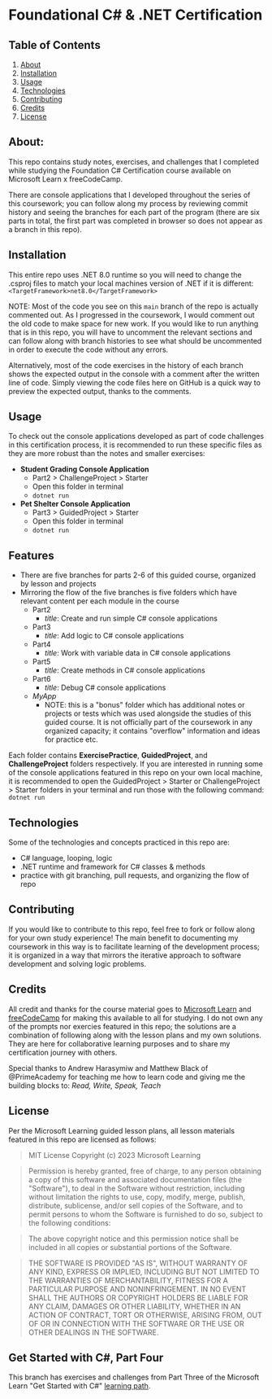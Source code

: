 # Foundational C# & .NET Certification

## Table of Contents
1. [About](#about)
2. [Installation](#installation)
3. [Usage](#usage)
4. [Technologies](#technologies)
5. [Contributing](#contributing)
6. [Credits](#credits)
7. [License](#license)

## About:
This repo contains study notes, exercises, and challenges that I completed while studying the Foundation C# Certification course available on Microsoft Learn x freeCodeCamp. 

There are console applications that I developed throughout the series of this coursework; you can follow along my process by reviewing commit history and seeing the branches for each part of the program (there are six parts in total, the first part was completed in browser so does not appear as a branch in this repo).

## Installation
This entire repo uses .NET 8.0 runtime so you will need to change the .csproj files to match your local machines version of .NET if it is different:
    `<TargetFramework>net8.0</TargetFramework>`

NOTE: Most of the code you see on this `main` branch of the repo is actually commented out. As I progressed in the coursework, I would comment out the old code to make space for new work. If you would like to run anything that is in this repo, you will have to uncomment the relevant sections and can follow along with branch histories to see what should be uncommented in order to execute the code without any errors. 

Alternatively, most of the code exercises in the history of each branch shows the expected output in the console with a comment after the written line of code. Simply viewing the code files here on GitHub is a quick way to preview the expected output, thanks to the comments.

## Usage
To check out the console applications developed as part of code challenges in this certification process, it is recommended to run these specific files as they are more robust than the notes and smaller exercises: 

- **Student Grading Console Application** 
  - Part2 > ChallengeProject > Starter
  - Open this folder in terminal
  - `dotnet run`
- **Pet Shelter Console Application**
  - Part3 > GuidedProject > Starter 
  - Open this folder in terminal
  - `dotnet run`

## Features
- There are five branches for parts 2-6 of this guided course, organized by lesson and projects
- Mirroring the flow of the five branches is five folders which have relevant content per each module in the course
  - Part2 
    - *title*: Create and run simple C# console applications
  - Part3
    - *title*: Add logic to C# console applications
  - Part4
    - *title*: Work with variable data in C# console applications
  - Part5
    - *title*: Create methods in C# console applications
  - Part6
    - *title*: Debug C# console applications
  - *MyApp* 
    - NOTE: this is a "bonus" folder which has additional notes or projects or tests which was used alongside the studies of this guided course. It is not officially part of the coursework in any organized capacity; it contains "overflow" information and ideas for practice etc. 

Each folder contains **ExercisePractice**, **GuidedProject**, and **ChallengeProject** folders respectively. If you are interested in running some of the console applications featured in this repo on your own local machine, it is recommended to open the GuidedProject > Starter or ChallengeProject > Starter folders in your terminal and run those with the following command: `dotnet run`

## Technologies
Some of the technologies and concepts practiced in this repo are:
- C# language, looping, logic
- .NET runtime and framework for C# classes & methods
- practice with git branching, pull requests, and organizing the flow of repo 

## Contributing
If you would like to contribute to this repo, feel free to fork or follow along for your own study experience! The main benefit to documenting my coursework in this way is to facilitate learning of the development process; it is organized in a way that mirrors the iterative approach to software development and solving logic problems.

## Credits
All credit and thanks for the course material goes to [Microsoft Learn](https://learn.microsoft.com/en-us/training/paths/get-started-c-sharp-part-1/) and [freeCodeCamp](https://www.freecodecamp.org/learn/foundational-c-sharp-with-microsoft/) for making this available to all for studying. I do not own any of the prompts nor exercies featured in this repo; the solutions are a combination of following along with the lesson plans and my own solutions. They are here for collaborative learning purposes and to share my certification journey with others.

Special thanks to Andrew Harasymiw and Matthew Black of @PrimeAcademy for teaching me how to learn code and giving me the building blocks to: *Read, Write, Speak, Teach*

## License

Per the Microsoft Learning guided lesson plans, all lesson materials featured in this repo are licensed as follows:

> MIT License
> Copyright (c) 2023 Microsoft Learning

> Permission is hereby granted, free of charge, to any person obtaining a copy of this software and associated documentation files (the "Software"), to deal in the Software without restriction, including without limitation the rights to use, copy, modify, merge, publish, distribute, sublicense, and/or sell copies of the Software, and to permit persons to whom the Software is
furnished to do so, subject to the following conditions:

> The above copyright notice and this permission notice shall be included in all copies or substantial portions of the Software.

> THE SOFTWARE IS PROVIDED "AS IS", WITHOUT WARRANTY OF ANY KIND, EXPRESS OR IMPLIED, INCLUDING BUT NOT LIMITED TO THE WARRANTIES OF MERCHANTABILITY,
FITNESS FOR A PARTICULAR PURPOSE AND NONINFRINGEMENT. IN NO EVENT SHALL THE
AUTHORS OR COPYRIGHT HOLDERS BE LIABLE FOR ANY CLAIM, DAMAGES OR OTHER
LIABILITY, WHETHER IN AN ACTION OF CONTRACT, TORT OR OTHERWISE, ARISING FROM,
OUT OF OR IN CONNECTION WITH THE SOFTWARE OR THE USE OR OTHER DEALINGS IN THE
SOFTWARE.

## Get Started with C#, Part Four
This branch has exercises and challenges from Part Three of the Microsoft Learn "Get Started with C#" [learning path](https://learn.microsoft.com/en-us/training/paths/get-started-c-sharp-part-4/).